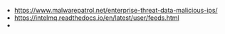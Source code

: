 - https://www.malwarepatrol.net/enterprise-threat-data-malicious-ips/
- https://intelmq.readthedocs.io/en/latest/user/feeds.html
- 